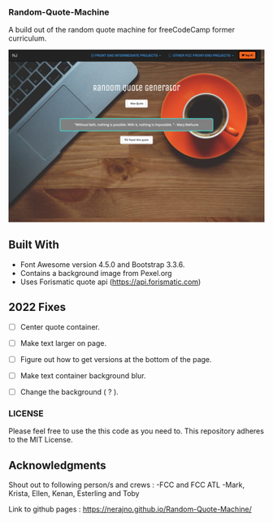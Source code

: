 ### Random-Quote-Machine

A build out of the random quote machine for freeCodeCamp former curriculum.

![Screenshot of the Random Quote Machine](https://github.com/Nerajno/Random-Quote-Machine/blob/master/needed_media/Random-Quote-Machine.png)


## Built With
- Font Awesome version 4.5.0 and Bootstrap 3.3.6.
- Contains a background image from Pexel.org
- Uses Forismatic quote api (https://api.forismatic.com)

## 2022 Fixes
- [ ] Center quote container. 
- [ ] Make text larger on page.
- [ ] Figure out how to get versions at the bottom of the page. 
- [ ] Make text container background blur. 
- [ ] Change the background ( ? ).


### LICENSE
Please feel free to use the this code as you need to.
This repository adheres to the MIT License.

## Acknowledgments
Shout out to following person/s and crews :
-FCC and FCC ATL
-Mark, Krista, Ellen, Kenan, Esterling and Toby

Link to github pages : https://nerajno.github.io/Random-Quote-Machine/
